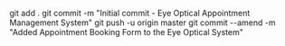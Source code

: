 git add .
git commit -m "Initial commit - Eye Optical Appointment Management System"
git push -u origin master
git commit --amend -m "Added Appointment Booking Form to the Eye Optical System"
